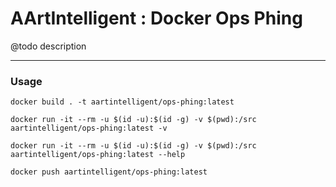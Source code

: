 # AArtIntelligent : Docker Ops Phing

@todo description

---

### Usage

```shell
docker build . -t aartintelligent/ops-phing:latest
```

```shell
docker run -it --rm -u $(id -u):$(id -g) -v $(pwd):/src aartintelligent/ops-phing:latest -v
```

```shell
docker run -it --rm -u $(id -u):$(id -g) -v $(pwd):/src aartintelligent/ops-phing:latest --help
```

```shell
docker push aartintelligent/ops-phing:latest
```